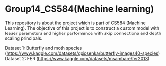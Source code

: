 # Group14_CS584(Machine learning)
This repository is about the project which is part of CS584 (Machine Learning). The objective of this project is to construct a custom model with lesser parameters and higher performance with skip connections and depth scaling principals. 

Dataset 1: Butterfly and moth species (https://www.kaggle.com/datasets/gpiosenka/butterfly-images40-species)  
Dataset 2: FER (https://www.kaggle.com/datasets/msambare/fer2013)
